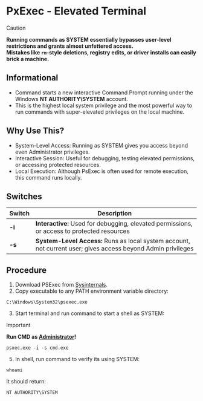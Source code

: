 # PxExec - Elevated Terminal

> [!CAUTION]
> **Running commands as SYSTEM essentially bypasses user-level restrictions and grants almost unfettered access.**
> <br>**Mistakes like `rm`-style deletions, registry edits, or driver installs can easily brick a machine.**


## Informational
- Command starts a new interactive Command Prompt running under the Windows **NT AUTHORITY\SYSTEM** account.
- This is the highest local system privilege and the most powerful way to run commands with super-elevated privileges on the local machine.

## Why Use This?
- System-Level Access: Running as SYSTEM gives you access beyond even Administrator privileges.
- Interactive Session: Useful for debugging, testing elevated permissions, or accessing protected resources.
- Local Execution: Although PsExec is often used for remote execution, this command runs locally.

## Switches
| Switch        | Description
| ------------- | ------------- |
| **-i**  |  **Interactive:** Used for debugging, elevated permissions, or access to protected resources |
| **-s** |  **System-Level Access:** Runs as local system account, not current user; gives access beyond Admin privileges |



## Procedure
1. Download PSExec from [Sysinternals](https://learn.microsoft.com/en-us/sysinternals/downloads/psexec).
2. Copy executable to any PATH environment variable directory:
```
C:\Windows\System32\psexec.exe
```
3. Start terminal and run command to start a shell as SYSTEM:
> [!IMPORTANT]
> **Run CMD as <ins>Administrator</ins>!** 
```
psxec.exe -i -s cmd.exe
```
5. In shell, run command to verify its using SYSTEM:
```
whoami
```
  It should return:
```
NT AUTHORITY\SYSTEM
```







